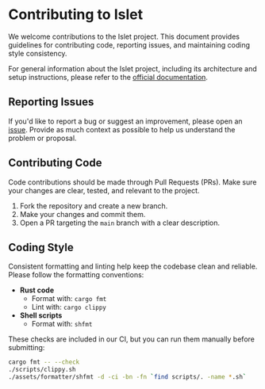 # Contributing to Islet

We welcome contributions to the Islet project. This document provides guidelines for contributing code, reporting issues, and maintaining coding style consistency.

For general information about the Islet project, including its architecture and setup instructions, please refer to the [official documentation](https://islet-project.github.io/islet/).

## Reporting Issues

If you'd like to report a bug or suggest an improvement, please open an [issue](https://github.com/islet-project/islet/issues).
Provide as much context as possible to help us understand the problem or proposal.

## Contributing Code

Code contributions should be made through Pull Requests (PRs).
Make sure your changes are clear, tested, and relevant to the project.

1. Fork the repository and create a new branch.
2. Make your changes and commit them.
3. Open a PR targeting the `main` branch with a clear description.

## Coding Style

Consistent formatting and linting help keep the codebase clean and reliable.
Please follow the formatting conventions:

- **Rust code**
  - Format with: `cargo fmt`
  - Lint with: `cargo clippy`
- **Shell scripts**
  - Format with: `shfmt`

These checks are included in our CI, but you can run them manually before submitting:

```sh
cargo fmt -- --check
./scripts/clippy.sh
./assets/formatter/shfmt -d -ci -bn -fn `find scripts/. -name *.sh`
```
